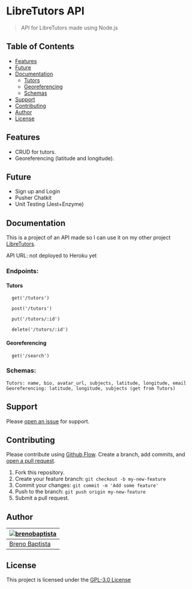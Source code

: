 # LibreTutors API

> API for LibreTutors made using Node.js

## Table of Contents

- [Features](#features)
- [Future](#future)
- [Documentation](#documentation)
  * [Tutors](#tutors)
  * [Georeferencing](#georeferencing)
  * [Schemas](#schemas)
- [Support](#support)
- [Contributing](#contributing)
- [Author](#author)
- [License](#license)

## Features

* CRUD for tutors.
* Georeferencing (latitude and longitude).

## Future

* Sign up and Login
* Pusher Chatkit
* Unit Testing (Jest+Enzyme)

## Documentation

This is a project of an API made so I can use it on my other project [LibreTutors](https://github.com/brenobaptista/libretutors-react-native).

API URL: not deployed to Heroku yet

### Endpoints:

#### Tutors

```
  get('/tutors')

  post('/tutors')

  put('/tutors/:id')

  delete('/tutors/:id')
```

#### Georeferencing

```
  get('/search')
```

### Schemas:

```
Tutors: name, bio, avatar_url, subjects, latitude, longitude, email
Georeferencing: latitude, longitude, subjects (get from Tutors)
```

## Support

Please [open an issue](../../issues/new) for support.

## Contributing

Please contribute using [Github Flow](https://guides.github.com/introduction/flow/). Create a branch, add commits, and [open a pull request](../../compare?expand=1).

1. Fork this repository.
2. Create your feature branch: `git checkout -b my-new-feature`
3. Commit your changes: `git commit -m 'Add some feature'`
4. Push to the branch: `git push origin my-new-feature`
5. Submit a pull request.

## Author

| [![brenobaptista](https://avatars1.githubusercontent.com/u/47641641?s=120&v=4)](https://github.com/brenobaptista) |
| ----------------------------------------------------------------------------------------------------------------------------------------------- |
| [Breno Baptista](https://github.com/brenobaptista) |

## License

This project is licensed under the [GPL-3.0 License](/LICENSE)